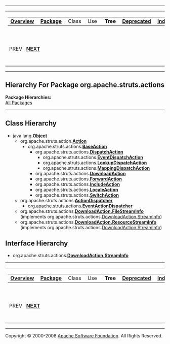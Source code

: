 ------------------------------------------------------------------------

<span id="navbar_top"></span> [](#skip-navbar_top "Skip navigation links")

<table>
<colgroup>
<col width="50%" />
<col width="50%" />
</colgroup>
<tbody>
<tr class="odd">
<td align="left"><span id="navbar_top_firstrow"></span>
<table>
<tbody>
<tr class="odd">
<td align="left"><a href="../../../../overview-summary.html.md"><strong>Overview</strong></a> </td>
<td align="left"><a href="package-summary.html.md"><strong>Package</strong></a> </td>
<td align="left">Class </td>
<td align="left">Use </td>
<td align="left"> <strong>Tree</strong> </td>
<td align="left"><a href="../../../../deprecated-list.html.md"><strong>Deprecated</strong></a> </td>
<td align="left"><a href="../../../../index-all.html.md"><strong>Index</strong></a> </td>
<td align="left"><a href="../../../../help-doc.html.md"><strong>Help</strong></a> </td>
</tr>
</tbody>
</table></td>
<td align="left"></td>
</tr>
<tr class="even">
<td align="left"> PREV   <a href="../../../../org/apache/struts/plugins/package-tree.html.md"><strong>NEXT</strong></a></td>
<td align="left"><a href="../../../../index.html.md?org/apache/struts/actions/package-tree.html"><strong>FRAMES</strong></a>    <a href="package-tree.html"><strong>NO FRAMES</strong></a>    
<a href="../../../../allclasses-noframe.html.md"><strong>All Classes</strong></a></td>
</tr>
</tbody>
</table>

<span id="skip-navbar_top"></span>

------------------------------------------------------------------------

Hierarchy For Package org.apache.struts.actions
-----------------------------------------------

**Package Hierarchies:**  
[All Packages](../../../../overview-tree.html.md)

------------------------------------------------------------------------

Class Hierarchy
---------------

-   java.lang.[**Object**](http://java.sun.com/j2se/1.4.2/docs/api/java/lang/Object.html.md?is-external=true "class or interface in java.lang")
    -   org.apache.struts.action.[**Action**](http://struts.apache.org/apidocs/org/apache/struts/action/Action.html.md?is-external=true "class or interface in org.apache.struts.action")
        -   org.apache.struts.actions.[**BaseAction**](../../../../org/apache/struts/actions/BaseAction.html.md "class in org.apache.struts.actions")
            -   org.apache.struts.actions.[**DispatchAction**](../../../../org/apache/struts/actions/DispatchAction.html.md "class in org.apache.struts.actions")
                -   org.apache.struts.actions.[**EventDispatchAction**](../../../../org/apache/struts/actions/EventDispatchAction.html.md "class in org.apache.struts.actions")
                -   org.apache.struts.actions.[**LookupDispatchAction**](../../../../org/apache/struts/actions/LookupDispatchAction.html.md "class in org.apache.struts.actions")
                -   org.apache.struts.actions.[**MappingDispatchAction**](../../../../org/apache/struts/actions/MappingDispatchAction.html.md "class in org.apache.struts.actions")
            -   org.apache.struts.actions.[**DownloadAction**](../../../../org/apache/struts/actions/DownloadAction.html.md "class in org.apache.struts.actions")
            -   org.apache.struts.actions.[**ForwardAction**](../../../../org/apache/struts/actions/ForwardAction.html.md "class in org.apache.struts.actions")
            -   org.apache.struts.actions.[**IncludeAction**](../../../../org/apache/struts/actions/IncludeAction.html.md "class in org.apache.struts.actions")
            -   org.apache.struts.actions.[**LocaleAction**](../../../../org/apache/struts/actions/LocaleAction.html.md "class in org.apache.struts.actions")
            -   org.apache.struts.actions.[**SwitchAction**](../../../../org/apache/struts/actions/SwitchAction.html.md "class in org.apache.struts.actions")
    -   org.apache.struts.actions.[**ActionDispatcher**](../../../../org/apache/struts/actions/ActionDispatcher.html.md "class in org.apache.struts.actions")
        -   org.apache.struts.actions.[**EventActionDispatcher**](../../../../org/apache/struts/actions/EventActionDispatcher.html.md "class in org.apache.struts.actions")
    -   org.apache.struts.actions.[**DownloadAction.FileStreamInfo**](../../../../org/apache/struts/actions/DownloadAction.FileStreamInfo.html.md "class in org.apache.struts.actions") (implements org.apache.struts.actions.[DownloadAction.StreamInfo](../../../../org/apache/struts/actions/DownloadAction.StreamInfo.html "interface in org.apache.struts.actions"))
    -   org.apache.struts.actions.[**DownloadAction.ResourceStreamInfo**](../../../../org/apache/struts/actions/DownloadAction.ResourceStreamInfo.html.md "class in org.apache.struts.actions") (implements org.apache.struts.actions.[DownloadAction.StreamInfo](../../../../org/apache/struts/actions/DownloadAction.StreamInfo.html "interface in org.apache.struts.actions"))

Interface Hierarchy
-------------------

-   org.apache.struts.actions.[**DownloadAction.StreamInfo**](../../../../org/apache/struts/actions/DownloadAction.StreamInfo.html.md "interface in org.apache.struts.actions")

------------------------------------------------------------------------

<span id="navbar_bottom"></span> [](#skip-navbar_bottom "Skip navigation links")

<table>
<colgroup>
<col width="50%" />
<col width="50%" />
</colgroup>
<tbody>
<tr class="odd">
<td align="left"><span id="navbar_bottom_firstrow"></span>
<table>
<tbody>
<tr class="odd">
<td align="left"><a href="../../../../overview-summary.html.md"><strong>Overview</strong></a> </td>
<td align="left"><a href="package-summary.html.md"><strong>Package</strong></a> </td>
<td align="left">Class </td>
<td align="left">Use </td>
<td align="left"> <strong>Tree</strong> </td>
<td align="left"><a href="../../../../deprecated-list.html.md"><strong>Deprecated</strong></a> </td>
<td align="left"><a href="../../../../index-all.html.md"><strong>Index</strong></a> </td>
<td align="left"><a href="../../../../help-doc.html.md"><strong>Help</strong></a> </td>
</tr>
</tbody>
</table></td>
<td align="left"></td>
</tr>
<tr class="even">
<td align="left"> PREV   <a href="../../../../org/apache/struts/plugins/package-tree.html.md"><strong>NEXT</strong></a></td>
<td align="left"><a href="../../../../index.html.md?org/apache/struts/actions/package-tree.html"><strong>FRAMES</strong></a>    <a href="package-tree.html"><strong>NO FRAMES</strong></a>    
<a href="../../../../allclasses-noframe.html.md"><strong>All Classes</strong></a></td>
</tr>
</tbody>
</table>

<span id="skip-navbar_bottom"></span>

------------------------------------------------------------------------

Copyright © 2000-2008 [Apache Software Foundation](http://www.apache.org/). All Rights Reserved.
